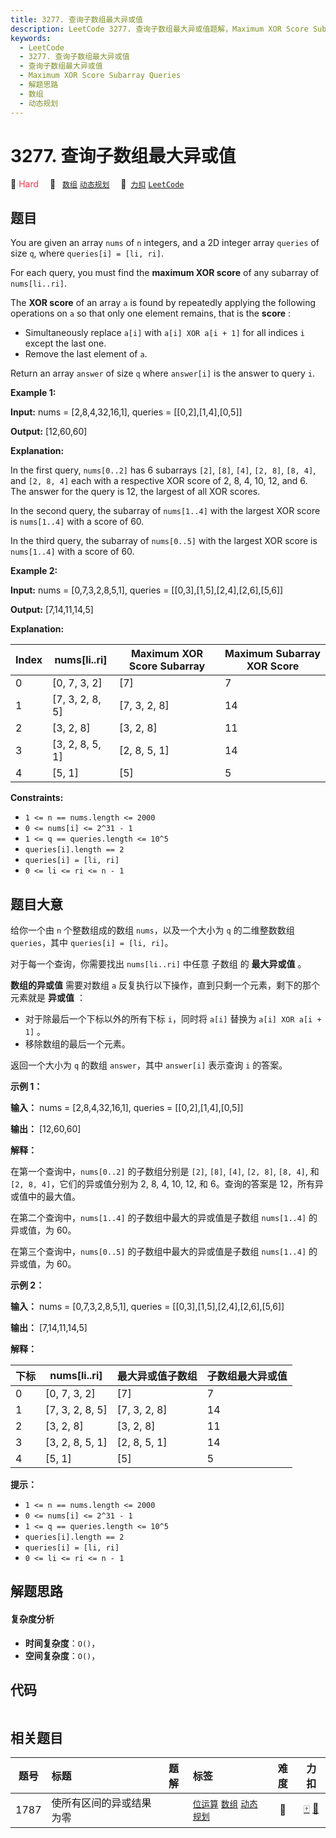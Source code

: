 ```yaml
---
title: 3277. 查询子数组最大异或值
description: LeetCode 3277. 查询子数组最大异或值题解，Maximum XOR Score Subarray Queries，包含解题思路、复杂度分析以及完整的 JavaScript 代码实现。
keywords:
  - LeetCode
  - 3277. 查询子数组最大异或值
  - 查询子数组最大异或值
  - Maximum XOR Score Subarray Queries
  - 解题思路
  - 数组
  - 动态规划
---
```


# 3277. 查询子数组最大异或值

🔴 <font color=#ff334b>Hard</font>&emsp; 🔖&ensp; [`数组`](/tag/array.md) [`动态规划`](/tag/dynamic-programming.md)&emsp; 🔗&ensp;[`力扣`](https://leetcode.cn/problems/maximum-xor-score-subarray-queries) [`LeetCode`](https://leetcode.com/problems/maximum-xor-score-subarray-queries)

## 题目

You are given an array `nums` of `n` integers, and a 2D integer array
`queries` of size `q`, where `queries[i] = [li, ri]`.

For each query, you must find the **maximum XOR score** of any subarray of
`nums[li..ri]`.

The **XOR score** of an array `a` is found by repeatedly applying the
following operations on `a` so that only one element remains, that is the
**score** :

- Simultaneously replace `a[i]` with `a[i] XOR a[i + 1]` for all indices `i` except the last one.
- Remove the last element of `a`.

Return an array `answer` of size `q` where `answer[i]` is the answer to query
`i`.

**Example 1:**

**Input:** nums = [2,8,4,32,16,1], queries = [[0,2],[1,4],[0,5]]

**Output:** [12,60,60]

**Explanation:**

In the first query, `nums[0..2]` has 6 subarrays `[2]`, `[8]`, `[4]`, `[2,
8]`, `[8, 4]`, and `[2, 8, 4]` each with a respective XOR score of 2, 8, 4,
10, 12, and 6. The answer for the query is 12, the largest of all XOR scores.

In the second query, the subarray of `nums[1..4]` with the largest XOR score
is `nums[1..4]` with a score of 60.

In the third query, the subarray of `nums[0..5]` with the largest XOR score is
`nums[1..4]` with a score of 60.

**Example 2:**

**Input:** nums = [0,7,3,2,8,5,1], queries = [[0,3],[1,5],[2,4],[2,6],[5,6]]

**Output:** [7,14,11,14,5]

**Explanation:**

| Index | nums[li..ri]    | Maximum XOR Score Subarray | Maximum Subarray XOR Score |
| ----- | --------------- | -------------------------- | -------------------------- |
| 0     | [0, 7, 3, 2]    | [7]                        | 7                          |
| 1     | [7, 3, 2, 8, 5] | [7, 3, 2, 8]               | 14                         |
| 2     | [3, 2, 8]       | [3, 2, 8]                  | 11                         |
| 3     | [3, 2, 8, 5, 1] | [2, 8, 5, 1]               | 14                         |
| 4     | [5, 1]          | [5]                        | 5                          |

**Constraints:**

- `1 <= n == nums.length <= 2000`
- `0 <= nums[i] <= 2^31 - 1`
- `1 <= q == queries.length <= 10^5`
- `queries[i].length == 2 `
- `queries[i] = [li, ri]`
- `0 <= li <= ri <= n - 1`

## 题目大意

给你一个由 `n` 个整数组成的数组 `nums`，以及一个大小为 `q` 的二维整数数组 `queries`，其中 `queries[i] = [li,
ri]`。

对于每一个查询，你需要找出 `nums[li..ri]` 中任意 子数组 的 **最大异或值** 。

**数组的异或值** 需要对数组 `a` 反复执行以下操作，直到只剩一个元素，剩下的那个元素就是 **异或值** ：

- 对于除最后一个下标以外的所有下标 `i`，同时将 `a[i]` 替换为 `a[i] XOR a[i + 1]` 。
- 移除数组的最后一个元素。

返回一个大小为 `q` 的数组 `answer`，其中 `answer[i]` 表示查询 `i` 的答案。

**示例 1：**

**输入：** nums = [2,8,4,32,16,1], queries = [[0,2],[1,4],[0,5]]

**输出：** [12,60,60]

**解释：**

在第一个查询中，`nums[0..2]` 的子数组分别是 `[2]`, `[8]`, `[4]`, `[2, 8]`, `[8, 4]`, 和 `[2,
8, 4]`，它们的异或值分别为 2, 8, 4, 10, 12, 和 6。查询的答案是 12，所有异或值中的最大值。

在第二个查询中，`nums[1..4]` 的子数组中最大的异或值是子数组 `nums[1..4]` 的异或值，为 60。

在第三个查询中，`nums[0..5]` 的子数组中最大的异或值是子数组 `nums[1..4]` 的异或值，为 60。

**示例 2：**

**输入：** nums = [0,7,3,2,8,5,1], queries = [[0,3],[1,5],[2,4],[2,6],[5,6]]

**输出：** [7,14,11,14,5]

**解释：**

| 下标 | nums[li..ri]    | 最大异或值子数组 | 子数组最大异或值 |
| ---- | --------------- | ---------------- | ---------------- |
| 0    | [0, 7, 3, 2]    | [7]              | 7                |
| 1    | [7, 3, 2, 8, 5] | [7, 3, 2, 8]     | 14               |
| 2    | [3, 2, 8]       | [3, 2, 8]        | 11               |
| 3    | [3, 2, 8, 5, 1] | [2, 8, 5, 1]     | 14               |
| 4    | [5, 1]          | [5]              | 5                |

**提示：**

- `1 <= n == nums.length <= 2000`
- `0 <= nums[i] <= 2^31 - 1`
- `1 <= q == queries.length <= 10^5`
- `queries[i].length == 2`
- `queries[i] = [li, ri]`
- `0 <= li <= ri <= n - 1`

## 解题思路

#### 复杂度分析

- **时间复杂度**：`O()`，
- **空间复杂度**：`O()`，

## 代码

```javascript

```

## 相关题目

<!-- prettier-ignore -->
| 题号 | 标题 | 题解 | 标签 | 难度 | 力扣 |
| :------: | :------ | :------: | :------ | :------: | :------: |
| 1787 | 使所有区间的异或结果为零 |  |  [`位运算`](/tag/bit-manipulation.md) [`数组`](/tag/array.md) [`动态规划`](/tag/dynamic-programming.md) | 🔴 | [🀄️](https://leetcode.cn/problems/make-the-xor-of-all-segments-equal-to-zero) [🔗](https://leetcode.com/problems/make-the-xor-of-all-segments-equal-to-zero) |
